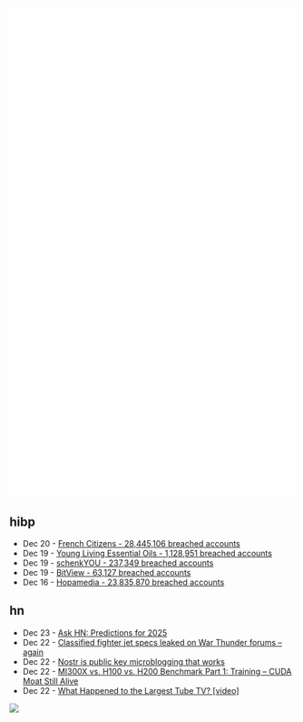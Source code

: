![Metrics](https://raw.githubusercontent.com/phixion/phixion/master/metrics.svg)

## hibp

<!--
for https://github.com/phixion/phixion/blob/main/.github/workflows/feeds.yml
-->
<!--START_SECTION:haveibeenpwnd-->
- Dec 20 - [French Citizens - 28,445,106 breached accounts](https://haveibeenpwned.com/PwnedWebsites#FrenchCitizens)
- Dec 19 - [Young Living Essential Oils - 1,128,951 breached accounts](https://haveibeenpwned.com/PwnedWebsites#YoungLivingEssentialOils)
- Dec 19 - [schenkYOU - 237,349 breached accounts](https://haveibeenpwned.com/PwnedWebsites#schenkYOU)
- Dec 19 - [BitView - 63,127 breached accounts](https://haveibeenpwned.com/PwnedWebsites#BitView)
- Dec 16 - [Hopamedia - 23,835,870 breached accounts](https://haveibeenpwned.com/PwnedWebsites#Hopamedia)
<!--END_SECTION:haveibeenpwnd-->

## hn

<!--
for https://github.com/phixion/phixion/blob/main/.github/workflows/feeds.yml
-->
<!--START_SECTION:hn-->
- Dec 23 - [Ask HN: Predictions for 2025](https://news.ycombinator.com/item?id=42490343)
- Dec 22 - [Classified fighter jet specs leaked on War Thunder forums – again](https://ukdefencejournal.org.uk/classified-fighter-jet-specs-leaked-on-war-thunder-again/)
- Dec 22 - [Nostr is public key microblogging that works](https://github.com/nostr-protocol/nips/blob/master/01.md)
- Dec 22 - [MI300X vs. H100 vs. H200 Benchmark Part 1: Training – CUDA Moat Still Alive](https://semianalysis.com/2024/12/22/mi300x-vs-h100-vs-h200-benchmark-part-1-training/)
- Dec 22 - [What Happened to the Largest Tube TV? [video]](https://www.youtube.com/watch?v=JfZxOuc9Qwk)
<!--END_SECTION:hn-->

<!--
for https://yhype.me
-->
![](https://hit.yhype.me/github/profile?user_id=13013670)
